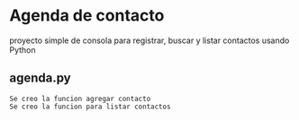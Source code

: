 # Agenda de contacto
proyecto simple de consola para registrar, buscar y listar contactos usando Python

## agenda.py
    Se creo la funcion agregar contacto
    Se creo la funcion para listar contactos